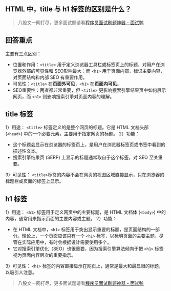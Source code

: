 ## HTML 中，title 与 h1 标签的区别是什么？
> 八股文一网打尽，更多面试题请看[程序员面试刷题神器 - 面试鸭](https://www.mianshiya.com/)

## 回答重点
主要有三点区别：

- 位置和作用：`<title>` 用于定义浏览器工具栏或标签页上的标题，对用户在浏览器外部的可见性和 SEO影响最大；而 `<h1>` 用于页面内部，标识主要内容，对页面结构和内部 SEO 有重要作用。
- 可见性：`<title>` 在**页面外可见**，`<h1>` 在**页面内可见**。
- SEO重要性：两者都非常重要，但 `<title>` 更影响搜索引擎结果页中如何展示网页，而 `<h1>` 则影响搜索引擎对页面内容的理解。

## title 标签
1）用途：
`<title>` 标签定义的是整个网页的标题。它是 HTML 文档头部 (`<head>`) 中的一个必要元素，主要用于指定网页的标题。
2）功能：

- 这个标题会显示在浏览器的标签页上，是用户在浏览器标签页或书签中看到的描述性文本。
- 搜索引擎结果页 (SERP) 上显示的标题通常取自于这个标签，对 SEO 至关重要。

3）可见性：
`<title>`标签的内容不会在网页的视图区域直接显示，只在浏览器的标题栏或页面的标签上显示。

## h1 标签
1）用途：
`<h1>` 标签用于定义网页中的主要标题，是 HTML 文档体 (`<body>`) 中的内容，通常用来指示页面的主要内容或主题。
2）功能：

- 在 HTML 文档中，`<h1>` 标签用于突出显示重要的标题，是页面结构的一部分。理论上，一个页面应该只有一个 `<h1>` 标签，以标明页面的主要主题，尽管在实际应用中，有时会根据设计需要使用多个。
- 它对搜索引擎优化（SEO）也很重要，因为搜索引擎算法倾向于把 `<h1>` 标签视为页面内容层次的重要指示。

3）可见性：
`<h1>` 标签的内容直接显示在网页上，通常是最大和最显眼的标题，以吸引人注意。



> 八股文一网打尽，更多面试题请看[程序员面试刷题神器 - 面试鸭](https://www.mianshiya.com/)